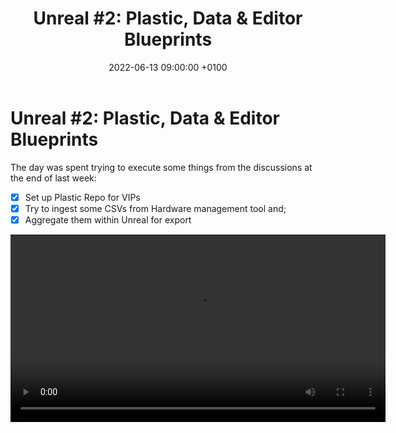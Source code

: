 ﻿---
layout: post 
title:  "Unreal #2: Plastic, Data & Editor Blueprints"
date:   2022-06-13 09:00:00 +0100 
categories: [unreal, sweet-dreams, vips]
---

# Unreal #2: Plastic, Data & Editor Blueprints

The day was spent trying to execute some things from the discussions at the end of last week:

- [x] Set up Plastic Repo for VIPs
- [x] Try to ingest some CSVs from Hardware management tool and;
- [x] Aggregate them within Unreal for export

<video controls width="600">
    <source src="/docs/assets/videos/2022-06-13 15-05-14-1.webm" 
            type="video/webm">
</video>


